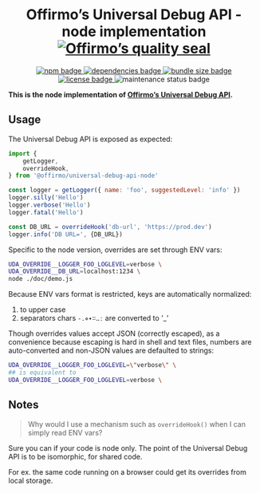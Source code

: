 
<h1 align="center">
	Offirmo’s Universal Debug API - node implementation<br>
	<a href="https://www.offirmo.net/offirmo-monorepo/0-doc/modules-directory/index.html">
		<img src="https://www.offirmo.net/offirmo-monorepo/0-doc/quality-seal/offirmos_quality_seal.svg" alt="Offirmo’s quality seal">
	</a>
</h1>

<p align="center">
	<a alt="npm package page"
	  href="https://www.npmjs.com/package/@offirmo/universal-debug-api-node">
		<img alt="npm badge"
		  src="https://img.shields.io/npm/v/@offirmo/universal-debug-api-node.svg">
	</a>
	<a alt="dependencies analysis"
	  href="https://david-dm.org/offirmo/offirmo-monorepo?path=3-advanced--multi%2Funiversal-debug-api-node">
		<img alt="dependencies badge"
		  src="https://img.shields.io/david/offirmo/offirmo-monorepo.svg?path=3-advanced--multi%2Funiversal-debug-api-node">
	</a>
	<a alt="bundle size evaluation"
	  href="https://bundlephobia.com/result?p=@offirmo/universal-debug-api-node">
		<img alt="bundle size badge"
		  src="https://img.shields.io/bundlephobia/minzip/@offirmo/universal-debug-api-node.svg">
	</a>
	<a alt="license"
	  href="https://unlicense.org/">
		<img alt="license badge"
		  src="https://img.shields.io/badge/license-public_domain-brightgreen.svg">
	</a>
	<img alt="maintenance status badge"
	  src="https://img.shields.io/maintenance/yes/2021.svg">
</p>

**This is the node implementation of [Offirmo’s Universal Debug API](https://universal-debug-api-js.netlify.app/).**

## Usage

The Universal Debug API is exposed as expected:

```javascript
import {
	getLogger,
	overrideHook,
} from '@offirmo/universal-debug-api-node'

const logger = getLogger({ name: 'foo', suggestedLevel: 'info' })
logger.silly('Hello')
logger.verbose('Hello')
logger.fatal('Hello')

const DB_URL = overrideHook('db-url', 'https://prod.dev')
logger.info('DB URL=', {DB_URL})
```

Specific to the node version, overrides are set through ENV vars:

```bash
UDA_OVERRIDE__LOGGER_FOO_LOGLEVEL=verbose \
UDA_OVERRIDE__DB_URL=localhost:1234 \
node ./doc/demo.js
```

Because ENV vars format is restricted, keys are automatically normalized:
1. to upper case
1. separators chars `-.⋄∙ꘌꓺː` are converted to '_'

Though overrides values accept JSON (correctly escaped),
as a convenience because escaping is hard in shell and text files,
numbers are auto-converted and non-JSON values are defaulted to strings:

```bash
UDA_OVERRIDE__LOGGER_FOO_LOGLEVEL=\"verbose\" \
## is equivalent to
UDA_OVERRIDE__LOGGER_FOO_LOGLEVEL=verbose \
```

## Notes

> Why would I use a mechanism such as `overrideHook()` when I can simply read ENV vars?

Sure you can if your code is node only.
The point of the Universal Debug API is to be isomorphic,
for shared code.

For ex. the same code running on a browser could get its overrides from local storage.
